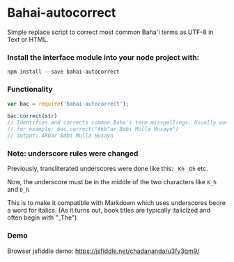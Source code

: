 # Bahai-autocorrect
Simple replace script to correct most common Baha'i terms as UTF-8 in Text or HTML.


### Install the interface module into your node project with:
```
npm install --save bahai-autocorrect
```

### Functionality
``` Javascript
var bac = require('bahai-autocorrect');

bac.correct(str)
// Identifies and corrects common Baha'i term misspellings. Usually won't corrupt HTML.
// for example: bac.correct("Akb^ar Babi Mulla Husayn")
// output: Akbár Bábí Mullá Ḥusayn
```

### Note: underscore rules were changed

Previously, transliterated underscores were done like this: `_Kh` `_Dh` etc.

Now, the underscore must be in the middle of the two characters like `K_h` and `D_h`

This is to make it compatible with Markdown which uses underscores beore a word for italics. (As it turns out, book titles are typically italicized and often begin with "_The")

### Demo

Browser jsfiddle demo: https://jsfiddle.net/chadananda/u3fy3qm9/
